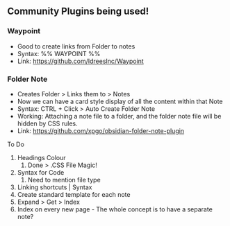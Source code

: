 ## Community Plugins being used!

### Waypoint
- Good to create links from Folder to notes
- Syntax: %% WAYPOINT %%
- Link: https://github.com/IdreesInc/Waypoint

### Folder Note
- Creates Folder > Links them to > Notes
- Now we can have a card style display of all the content within that Note
- Syntax: CTRL + Click > Auto Create Folder Note
- Working: Attaching a note file to a folder, and the folder note file will be hidden by CSS rules.
- Link: https://github.com/xpgo/obsidian-folder-note-plugin


To Do
1. Headings Colour
	1. Done > .CSS File Magic!
2. Syntax for Code
	1. Need to mention file type
3. Linking shortcuts | Syntax
4. Create standard template for each note
5. Expand > Get > Index
6. Index on every new page - The whole concept is to have a separate note?